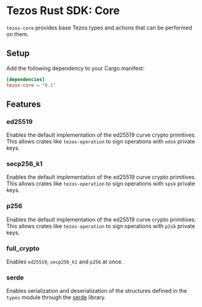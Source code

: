 # Tezos Rust SDK: Core

`tezos-core` provides base Tezos types and actions that can be performed on them.

## Setup

Add the following dependency to your Cargo manifest:

```toml
[dependencies]
tezos-core = "0.1"
```

## Features

### ed25519

Enables the default implementation of the ed25519 curve crypto primitives. This allows crates like `tezos-operation` to sign operations with `edsk` private keys.

### secp256_k1

Enables the default implementation of the ed25519 curve crypto primitives. This allows crates like `tezos-operation` to sign operations with `spsk` private keys.

### p256

Enables the default implementation of the ed25519 curve crypto primitives. This allows crates like `tezos-operation` to sign operations with `p2sk` private keys.

### full_crypto

Enables `ed25519`, `secp256_k1` and `p256` at once.

### serde

Enables serialization and deserialization of the structures defined in the `types` module through the [serde](https://serde.rs/) library.
